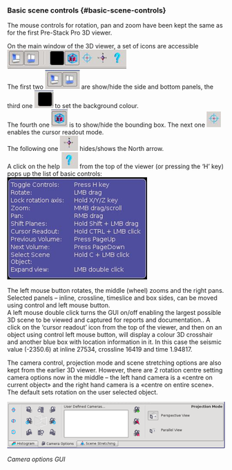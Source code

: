 ### Basic scene controls {#basic-scene-controls}

The mouse controls for rotation, pan and zoom have been kept the same as for the first Pre-Stack Pro 3D viewer.

On the main window of the 3D viewer, a set of icons are accessible ![](/assets/3dviewer_icons.JPG)  
The first two ![](/assets/3dviewer_icons1.JPG) are show/hide the side and bottom panels, the third one ![](/assets/3dviewer_icons2.JPG) to set the background colour.  
The fourth one ![](/assets/3dviewer_icons3.JPG) is to show/hide the bounding box. The next one ![](/assets/3dviewer_icons4.JPG) enables the cursor readout mode.  
The following one ![](/assets/3dviewer_icons5.JPG) hides/shows the North arrow.  
A click on the help ![](/assets/3dviewer_icons6.JPG) from the top of the viewer \(or pressing the ‘H’ key\) pops up the list of basic controls: ![](/assets/3dviewer_shortcuts.JPG)



The left mouse button rotates, the middle \(wheel\) zooms and the right pans. Selected panels – inline, crossline, timeslice and box sides, can be moved using control and left mouse button.  
 A left mouse double click turns the GUI on/off enabling the largest possible 3D scene to be viewed and captured for reports and documentation.. A click on the ‘cursor readout’ icon from the top of the viewer, and then on an object using control left mouse button, will display a colour 3D crosshair and another blue box with location information in it. In this case the seismic value \(-2350.6\) at inline 27534, crossline 16419 and time 1.94817.

The camera control, projection mode and scene stretching options are also kept from the earlier 3D viewer. However, there are 2 rotation centre setting camera options now in the middle – the left hand camera is a «centre on current object» and the right hand camera is a «centre on entire scene».  The default sets rotation on the user selected object.

![](/assets/009_3dviewer.png)

_Camera options GUI_

